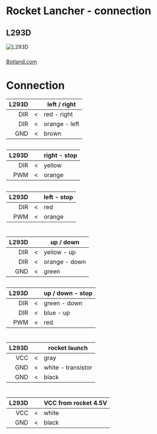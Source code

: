 # Rocket Lancher - connection

## L293D

![L293D](https://botland.com.pl/669-thickbox_default/l293d-dwukanalowy-sterownik-silnikow-36v06a.jpg)
###
[Botland.com](https://botland.com.pl/pl/sterowniki-silnikow-dc/176-l293d-dwukanalowy-sterownik-silnikow-36v06a.html "L293D")

# Connection 

| L293D || left / right |
|-:|-|-|
| DIR | < | red - right |
| DIR | < | orange - left |
| GND | < | brown |

##

| L293D || right - stop |
|-:|-|-|
| DIR | < | yellow  |
| PWM | < | orange |

##

| L293D || left - stop |
|-:|-|-|
| DIR | < | red |
| PWM | < | orange |

#

| L293D || up / down |
|-:|-|-|
| DIR | < | yellow - up |
| DIR | < | orange - down |
| GND | < | green |

##

| L293D || up / down - stop |
|-:|-|-|
| DIR | < | green - down |
| DIR | < | blue - up |
| PWM | < | red |

#

| L293D || rocket launch |
|-:|-|-|
| VCC | < | gray |
| GND | < | white - transistor |
| GND | < | black |

#

| L293D || VCC from rocket 4.5V |
|-:|-|-|
| VCC | < | white |
| GND | < | black |